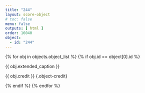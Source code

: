 ```yaml
---
title: "244"
layout: score-object
# toc: false
menu: false
outputs: [ html ]
order: 16040
object:
  - id: "244"
---
```


{% for obj in objects.object_list %}
{% if obj.id == object[0].id %}

{{ obj.extended_caption }}

{{ obj.credit }} {.object-credit}

{% endif %}
{% endfor %}
